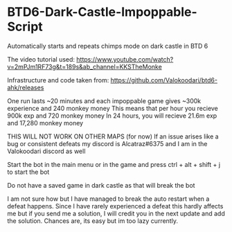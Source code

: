 # BTD6-Dark-Castle-Impoppable-Script
Automatically starts and repeats chimps mode on dark castle in BTD 6



The video tutorial used: https://www.youtube.com/watch?v=2mPJm1RF73g&t=189s&ab_channel=KKSTheMonke


Infrastructure and code taken from: https://github.com/Valokoodari/btd6-ahk/releases

One run lasts ~20 minutes and each impoppable game gives ~300k experience and 240 monkey money
This means that per hour you recieve 900k exp and 720 monkey money
In 24 hours, you will recieve 21.6m exp and 17,280 monkey money

THIS WILL NOT WORK ON OTHER MAPS (for now)
If an issue arises like a bug or consistent defeats my discord is Alcatraz#6375 and I am in the Valokoodari discord as well


Start the bot in the main menu or in the game and press ctrl + alt + shift + j to start the bot



Do not have a saved game in dark castle as that will break the bot




I am not sure how but I have managed to break the auto restart when a defeat happens. Since I have rarely experienced a defeat this hardly affects me but if you send me a solution, I will credit you in the next update and add the solution. Chances are, its easy but im too lazy currently. 
